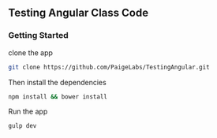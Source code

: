 ## Testing Angular Class Code

### Getting Started
clone the app

``` bash
git clone https://github.com/PaigeLabs/TestingAngular.git
```

Then install the dependencies

``` bash
npm install && bower install
```

Run the app

``` bash
gulp dev
```